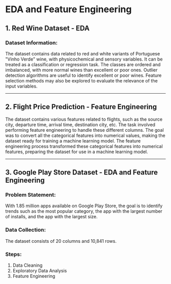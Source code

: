 # EDA and Feature Engineering

## **1. Red Wine Dataset - EDA**
### Dataset Information:
The dataset contains data related to red and white variants of Portuguese "Vinho Verde" wine, with physicochemical and sensory variables. It can be treated as a classification or regression task. The classes are ordered and imbalanced, with more normal wines than excellent or poor ones. Outlier detection algorithms are useful to identify excellent or poor wines. Feature selection methods may also be explored to evaluate the relevance of the input variables.

---

## **2. Flight Price Prediction - Feature Engineering**
The dataset contains various features related to flights, such as the source city, departure time, arrival time, destination city, etc. The task involved performing feature engineering to handle these different columns. The goal was to convert all the categorical features into numerical values, making the dataset ready for training a machine learning model.
The feature engineering process transformed these categorical features into numerical features, preparing the dataset for use in a machine learning model.

---

## **3. Google Play Store Dataset - EDA and Feature Engineering**
### Problem Statement:
With 1.85 million apps available on Google Play Store, the goal is to identify trends such as the most popular category, the app with the largest number of installs, and the app with the largest size.

### Data Collection:
The dataset consists of 20 columns and 10,841 rows.

### Steps:
1. Data Cleaning
2. Exploratory Data Analysis
3. Feature Engineering
